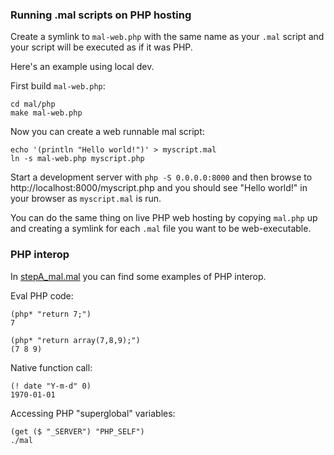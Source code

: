 ### Running .mal scripts on PHP hosting ###

Create a symlink to `mal-web.php` with the same name as your `.mal` script and your script will be executed as if it was PHP.

Here's an example using local dev.

First build `mal-web.php`:

	cd mal/php
	make mal-web.php

Now you can create a web runnable mal script:

	echo '(println "Hello world!")' > myscript.mal
	ln -s mal-web.php myscript.php

Start a development server with `php -S 0.0.0.0:8000` and then browse to http://localhost:8000/myscript.php and you should see "Hello world!" in your browser as `myscript.mal` is run.

You can do the same thing on live PHP web hosting by copying `mal.php` up and creating a symlink for each `.mal` file you want to be web-executable.

### PHP interop ###

In [stepA_mal.mal](./tests/stepA_mal.mal) you can find some examples of PHP interop.

Eval PHP code:

	(php* "return 7;")
	7
	
	(php* "return array(7,8,9);")
	(7 8 9)

Native function call:

	(! date "Y-m-d" 0)
	1970-01-01

Accessing PHP "superglobal" variables:

	(get ($ "_SERVER") "PHP_SELF")
	./mal

